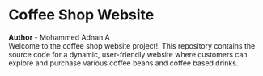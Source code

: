 # Coffee Shop Website
**Author** - Mohammed Adnan A<br>
Welcome to the coffee shop website project!. This repository contains the source code for a dynamic, user-friendly website where customers can explore and purchase various coffee beans and coffee based drinks.
